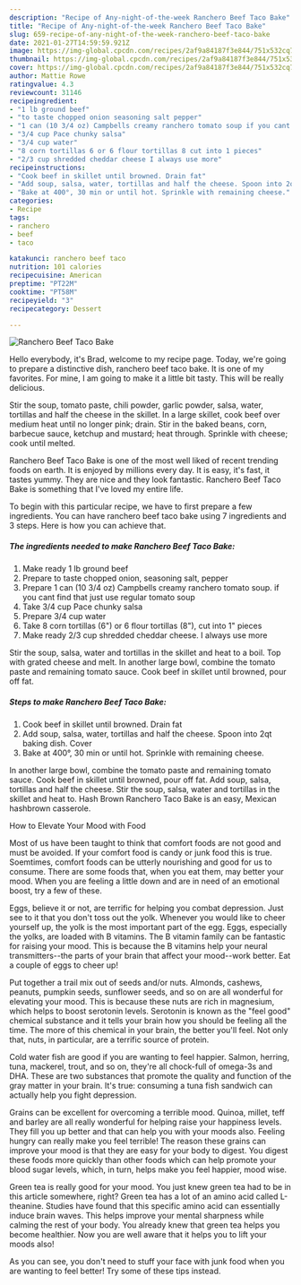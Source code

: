```yaml
---
description: "Recipe of Any-night-of-the-week Ranchero Beef Taco Bake"
title: "Recipe of Any-night-of-the-week Ranchero Beef Taco Bake"
slug: 659-recipe-of-any-night-of-the-week-ranchero-beef-taco-bake
date: 2021-01-27T14:59:59.921Z
image: https://img-global.cpcdn.com/recipes/2af9a84187f3e844/751x532cq70/ranchero-beef-taco-bake-recipe-main-photo.jpg
thumbnail: https://img-global.cpcdn.com/recipes/2af9a84187f3e844/751x532cq70/ranchero-beef-taco-bake-recipe-main-photo.jpg
cover: https://img-global.cpcdn.com/recipes/2af9a84187f3e844/751x532cq70/ranchero-beef-taco-bake-recipe-main-photo.jpg
author: Mattie Rowe
ratingvalue: 4.3
reviewcount: 31146
recipeingredient:
- "1 lb ground beef"
- "to taste chopped onion seasoning salt pepper"
- "1 can (10 3/4 oz) Campbells creamy ranchero tomato soup if you cant find that just use regular tomato soup"
- "3/4 cup Pace chunky salsa"
- "3/4 cup water"
- "8 corn tortillas 6 or 6 flour tortillas 8 cut into 1 pieces"
- "2/3 cup shredded cheddar cheese I always use more"
recipeinstructions:
- "Cook beef in skillet until browned. Drain fat"
- "Add soup, salsa, water, tortillas and half the cheese. Spoon into 2qt baking dish. Cover"
- "Bake at 400°, 30 min or until hot. Sprinkle with remaining cheese."
categories:
- Recipe
tags:
- ranchero
- beef
- taco

katakunci: ranchero beef taco 
nutrition: 101 calories
recipecuisine: American
preptime: "PT22M"
cooktime: "PT58M"
recipeyield: "3"
recipecategory: Dessert

---
```



![Ranchero Beef Taco Bake](https://img-global.cpcdn.com/recipes/2af9a84187f3e844/751x532cq70/ranchero-beef-taco-bake-recipe-main-photo.jpg)

Hello everybody, it's Brad, welcome to my recipe page. Today, we're going to prepare a distinctive dish, ranchero beef taco bake. It is one of my favorites. For mine, I am going to make it a little bit tasty. This will be really delicious.

Stir the soup, tomato paste, chili powder, garlic powder, salsa, water, tortillas and half the cheese in the skillet. In a large skillet, cook beef over medium heat until no longer pink; drain. Stir in the baked beans, corn, barbecue sauce, ketchup and mustard; heat through. Sprinkle with cheese; cook until melted.

Ranchero Beef Taco Bake is one of the most well liked of recent trending foods on earth. It is enjoyed by millions every day. It is easy, it's fast, it tastes yummy. They are nice and they look fantastic. Ranchero Beef Taco Bake is something that I've loved my entire life.


To begin with this particular recipe, we have to first prepare a few ingredients. You can have ranchero beef taco bake using 7 ingredients and 3 steps. Here is how you can achieve that.

<!--inarticleads1-->

##### The ingredients needed to make Ranchero Beef Taco Bake:

1. Make ready 1 lb ground beef
1. Prepare to taste chopped onion, seasoning salt, pepper
1. Prepare 1 can (10 3/4 oz) Campbells creamy ranchero tomato soup. if you cant find that just use regular tomato soup
1. Take 3/4 cup Pace chunky salsa
1. Prepare 3/4 cup water
1. Take 8 corn tortillas (6&#34;) or 6 flour tortillas (8&#34;), cut into 1&#34; pieces
1. Make ready 2/3 cup shredded cheddar cheese. I always use more


Stir the soup, salsa, water and tortillas in the skillet and heat to a boil. Top with grated cheese and melt. In another large bowl, combine the tomato paste and remaining tomato sauce. Cook beef in skillet until browned, pour off fat. 

<!--inarticleads2-->

##### Steps to make Ranchero Beef Taco Bake:

1. Cook beef in skillet until browned. Drain fat
1. Add soup, salsa, water, tortillas and half the cheese. Spoon into 2qt baking dish. Cover
1. Bake at 400°, 30 min or until hot. Sprinkle with remaining cheese.


In another large bowl, combine the tomato paste and remaining tomato sauce. Cook beef in skillet until browned, pour off fat. Add soup, salsa, tortillas and half the cheese. Stir the soup, salsa, water and tortillas in the skillet and heat to. Hash Brown Ranchero Taco Bake is an easy, Mexican hashbrown casserole. 

How to Elevate Your Mood with Food


Most of us have been taught to think that comfort foods are not good and must be avoided. If your comfort food is candy or junk food this is true. Soemtimes, comfort foods can be utterly nourishing and good for us to consume. There are some foods that, when you eat them, may better your mood. When you are feeling a little down and are in need of an emotional boost, try a few of these.

Eggs, believe it or not, are terrific for helping you combat depression. Just see to it that you don't toss out the yolk. Whenever you would like to cheer yourself up, the yolk is the most important part of the egg. Eggs, especially the yolks, are loaded with B vitamins. The B vitamin family can be fantastic for raising your mood. This is because the B vitamins help your neural transmitters--the parts of your brain that affect your mood--work better. Eat a couple of eggs to cheer up!

Put together a trail mix out of seeds and/or nuts. Almonds, cashews, peanuts, pumpkin seeds, sunflower seeds, and so on are all wonderful for elevating your mood. This is because these nuts are rich in magnesium, which helps to boost serotonin levels. Serotonin is known as the "feel good" chemical substance and it tells your brain how you should be feeling all the time. The more of this chemical in your brain, the better you'll feel. Not only that, nuts, in particular, are a terrific source of protein.

Cold water fish are good if you are wanting to feel happier. Salmon, herring, tuna, mackerel, trout, and so on, they're all chock-full of omega-3s and DHA. These are two substances that promote the quality and function of the gray matter in your brain. It's true: consuming a tuna fish sandwich can actually help you fight depression. 

Grains can be excellent for overcoming a terrible mood. Quinoa, millet, teff and barley are all really wonderful for helping raise your happiness levels. They fill you up better and that can help you with your moods also. Feeling hungry can really make you feel terrible! The reason these grains can improve your mood is that they are easy for your body to digest. You digest these foods more quickly than other foods which can help promote your blood sugar levels, which, in turn, helps make you feel happier, mood wise.

Green tea is really good for your mood. You just knew green tea had to be in this article somewhere, right? Green tea has a lot of an amino acid called L-theanine. Studies have found that this specific amino acid can essentially induce brain waves. This helps improve your mental sharpness while calming the rest of your body. You already knew that green tea helps you become healthier. Now you are well aware that it helps you to lift your moods also!

As you can see, you don't need to stuff your face with junk food when you are wanting to feel better! Try  some  of  these  tips  instead.

